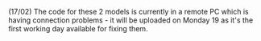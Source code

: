 (17/02) The code for these 2 models is currently in a remote PC which is having connection problems - it will be uploaded on Monday 19 as it's the first working day available for fixing them.
